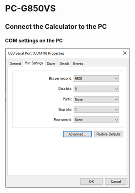 # PC-G850VS

## Connect the Calculator to the PC

### COM settings on the PC

![port_settings](port_settings.PNG)



